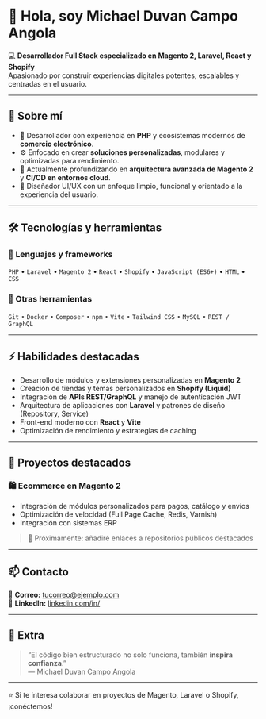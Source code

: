 # 👋 Hola, soy Michael Duvan Campo Angola

💻 **Desarrollador Full Stack especializado en Magento 2, Laravel, React y Shopify**  
Apasionado por construir experiencias digitales potentes, escalables y centradas en el usuario.

---

## 🚀 Sobre mí

- 🧠 Desarrollador con experiencia en **PHP** y ecosistemas modernos de **comercio electrónico**.  
- ⚙️ Enfocado en crear **soluciones personalizadas**, modulares y optimizadas para rendimiento.  
- 🌱 Actualmente profundizando en **arquitectura avanzada de Magento 2** y **CI/CD en entornos cloud**.  
- 🎨 Diseñador UI/UX con un enfoque limpio, funcional y orientado a la experiencia del usuario.  

---

## 🛠️ Tecnologías y herramientas

### 🔹 Lenguajes y frameworks
`PHP` • `Laravel` • `Magento 2` • `React` • `Shopify` • `JavaScript (ES6+)` • `HTML` • `CSS`

### 🔹 Otras herramientas
`Git` • `Docker` • `Composer` • `npm` • `Vite` • `Tailwind CSS` • `MySQL` • `REST / GraphQL`

---

## ⚡ Habilidades destacadas

- Desarrollo de módulos y extensiones personalizadas en **Magento 2**  
- Creación de tiendas y temas personalizados en **Shopify (Liquid)**  
- Integración de **APIs REST/GraphQL** y manejo de autenticación JWT  
- Arquitectura de aplicaciones con **Laravel** y patrones de diseño (Repository, Service)  
- Front-end moderno con **React** y **Vite**  
- Optimización de rendimiento y estrategias de caching

---

## 💼 Proyectos destacados

### 🛍️ Ecommerce en Magento 2
- Integración de módulos personalizados para pagos, catálogo y envíos  
- Optimización de velocidad (Full Page Cache, Redis, Varnish)  
- Integración con sistemas ERP

> 🔗 Próximamente: añadiré enlaces a repositorios públicos destacados

---

## 📫 Contacto

📧 **Correo:** [tucorreo@ejemplo.com](mduvan.campo@gmail.com)  
💼 **LinkedIn:** [linkedin.com/in/<tu-usuario>](https://linkedin.com/in/<tu-usuario>](https://www.linkedin.com/in/michael-duvan-campo-angola/)) 

---

## 🧩 Extra

> “El código bien estructurado no solo funciona, también **inspira confianza**.”  
> — Michael Duvan Campo Angola

---

⭐ Si te interesa colaborar en proyectos de Magento, Laravel o Shopify, ¡conéctemos!
